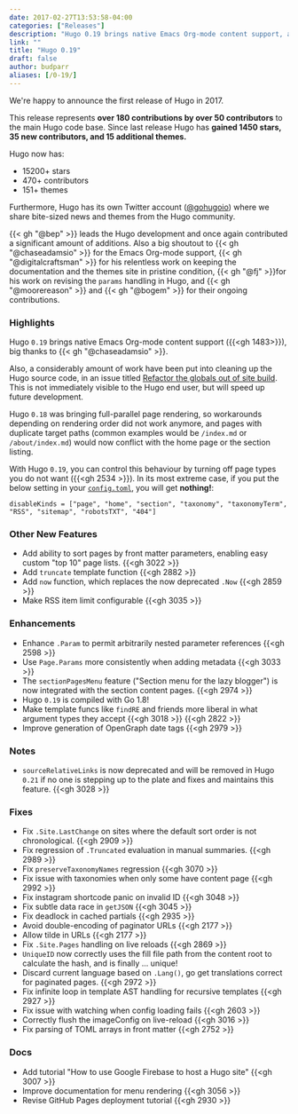 ```yaml
---
date: 2017-02-27T13:53:58-04:00
categories: ["Releases"]
description: "Hugo 0.19 brings native Emacs Org-mode content support, and Hugo has its own Twitter account"
link: ""
title: "Hugo 0.19"
draft: false
author: budparr
aliases: [/0-19/]
---
```


We're happy to announce the first release of Hugo in 2017.

This release represents **over 180 contributions by over 50 contributors** to the main Hugo code base. Since last release Hugo has **gained 1450 stars, 35 new contributors, and 15 additional themes.**

Hugo now has:

* 15200+ stars
* 470+ contributors
* 151+ themes

Furthermore, Hugo has its own Twitter account ([@gohugoio](https://twitter.com/gohugoio)) where we share bite-sized news and themes from the Hugo community.

{{< gh "@bep" >}} leads the Hugo development and once again contributed a significant amount of additions. Also a big shoutout to  {{< gh "@chaseadamsio" >}} for the Emacs Org-mode support, {{< gh "@digitalcraftsman" >}} for his relentless work on keeping the documentation and the themes site in pristine condition, {{< gh "@fj" >}}for his work on revising the `params` handling in Hugo, and {{< gh "@moorereason" >}} and {{< gh "@bogem" >}} for their ongoing contributions.

### Highlights

Hugo `0.19` brings native Emacs Org-mode content support ({{<gh 1483>}}), big thanks to {{< gh "@chaseadamsio" >}}.

Also, a considerably amount of work have been put into cleaning up the Hugo source code, in an issue titled [Refactor the globals out of site build](https://github.com/gohugoio/hugo/issues/2701). This is not immediately visible to the Hugo end user, but will speed up future development.

Hugo `0.18` was bringing full-parallel page rendering, so workarounds depending on rendering order did not work anymore, and pages with duplicate target paths (common examples would be `/index.md` or `/about/index.md`) would now conflict with the home page or the section listing.

With Hugo `0.19`, you can control this behaviour by turning off page types you do not want ({{<gh 2534 >}}). In its most extreme case, if you put the below setting in your [`config.toml`](/getting-started/configuration/), you will get **nothing!**:

```
disableKinds = ["page", "home", "section", "taxonomy", "taxonomyTerm", "RSS", "sitemap", "robotsTXT", "404"]
```

### Other New Features

* Add ability to sort pages by front matter parameters, enabling easy custom "top 10" page lists. {{<gh 3022 >}}
* Add `truncate` template function {{<gh 2882 >}}
* Add `now` function, which replaces the now deprecated `.Now` {{<gh 2859 >}}
* Make RSS item limit configurable {{<gh 3035 >}}

### Enhancements

*  Enhance `.Param` to permit arbitrarily nested parameter references {{<gh 2598 >}}
* Use `Page.Params` more consistently when adding metadata {{<gh 3033 >}}
* The `sectionPagesMenu` feature ("Section menu for the lazy blogger") is now integrated with the section content pages. {{<gh 2974 >}}
* Hugo `0.19` is compiled with Go 1.8!
* Make template funcs like `findRE` and friends more liberal in what argument types they accept {{<gh 3018 >}} {{<gh 2822 >}}
* Improve generation of OpenGraph date tags {{<gh 2979 >}}

### Notes

* `sourceRelativeLinks` is now deprecated and will be removed in Hugo `0.21` if  no one is stepping up to the plate and fixes and maintains this feature. {{<gh 3028 >}}

### Fixes

* Fix `.Site.LastChange` on sites where the default sort order is not chronological. {{<gh 2909 >}}
* Fix regression of `.Truncated` evaluation in manual summaries. {{<gh 2989 >}}
* Fix `preserveTaxonomyNames` regression {{<gh 3070 >}}
* Fix issue with taxonomies when only some have content page {{<gh 2992 >}}
* Fix instagram shortcode panic on invalid ID {{<gh 3048 >}}
* Fix subtle data race in `getJSON` {{<gh 3045 >}}
* Fix deadlock in cached partials {{<gh 2935 >}}
* Avoid double-encoding of paginator URLs {{<gh 2177 >}}
* Allow tilde in URLs {{<gh 2177 >}}
* Fix `.Site.Pages` handling on live reloads {{<gh 2869 >}}
* `UniqueID` now correctly uses the fill file path from the content root to calculate the hash, and is finally ... unique!
* Discard current language based on `.Lang()`, go get translations correct for paginated pages. {{<gh 2972 >}}
* Fix infinite loop in template AST handling for recursive templates  {{<gh 2927 >}}
* Fix issue with watching when config loading fails {{<gh 2603 >}}
* Correctly flush the imageConfig on live-reload {{<gh 3016 >}}
* Fix parsing of TOML arrays in front matter {{<gh 2752 >}}

### Docs

* Add tutorial "How to use Google Firebase to host a Hugo site" {{<gh 3007 >}}
* Improve documentation for menu rendering {{<gh 3056 >}}
* Revise GitHub Pages deployment tutorial {{<gh 2930 >}}
